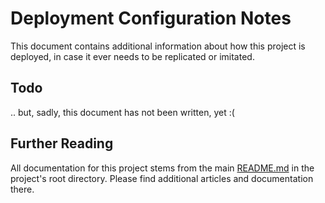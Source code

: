 Deployment Configuration Notes
==============================

This document contains additional information about how this project
is deployed, in case it ever needs to be replicated or imitated.

## Todo

.. but, sadly, this document has not been written, yet :(

## Further Reading

All documentation for this project stems from the main [README.md](../README.md)
in the project's root directory.  Please find additional articles and
documentation there.